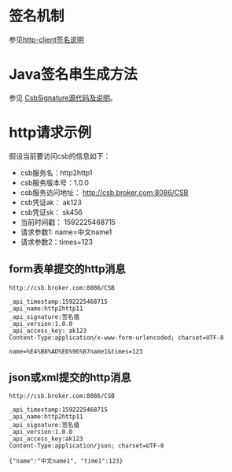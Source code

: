 # 签名机制
参见[http-client签名说明](https://github.com/aliyun/csb-sdk/tree/master/http-client#%E7%AD%BE%E5%90%8D%E6%9C%BA%E5%88%B6%E7%9A%84%E8%AF%B4%E6%98%8E)

# Java签名串生成方法
参见 [CsbSignature源代码及说明](main/java/com/alibaba/csb/CsbSignature.java)。

# http请求示例
假设当前要访问csb的信息如下：
* csb服务名：http2http1
* csb服务版本号：1.0.0
* csb服务访问地址： http://csb.broker.com:8086/CSB
* csb凭证ak： ak123
* csb凭证sk： sk456
* 当前时间戳： 1592225468715
* 请求参数1: name=中文name1
* 请求参数2：times=123

## form表单提交的http消息
```http request
http://csb.broker.com:8086/CSB

_api_timestamp:1592225468715
_api_name:http2http11
_api_signature:签名值
_api_version:1.0.0
_api_access_key: ak123
Content-Type:application/x-www-form-urlencoded; charset=UTF-8

name=%E4%B8%AD%E6%96%87name1&times=123
```

## json或xml提交的http消息
```http request
http://csb.broker.com:8086/CSB

_api_timestamp:1592225468715
_api_name:http2http11
_api_signature:签名值
_api_version:1.0.0
_api_access_key:ak123
Content-Type:application/json; charset=UTF-8

{"name":"中文name1", "time1":123}
```

